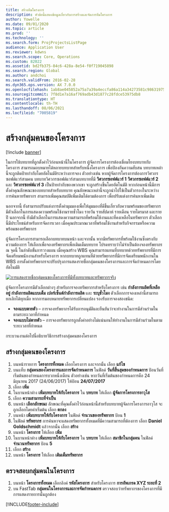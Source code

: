 ```yaml
---
title: สร้างทีมโครงการ
description: หัวข้อนี้แสดงข้อมูลเกี่ยวกับการสร้างและจัดการทีมโครงการ
author: Yowelle
ms.date: 09/01/2020
ms.topic: article
ms.prod: ''
ms.technology: ''
ms.search.form: ProjProjectsListPage
audience: Application User
ms.reviewer: kdwns
ms.search.scope: Core, Operations
ms.custom: 82022
ms.assetid: bd2fb375-84c6-428a-8e54-f0f719045898
ms.search.region: Global
ms.author: andchoi
ms.search.validFrom: 2016-02-28
ms.dyn365.ops.version: AX 7.0.0
ms.openlocfilehash: 1ab8ae045852a75a7a39a4eccfa86a114a34273581c98631975bcbfac5a7a343
ms.sourcegitcommit: 7f8d1e7a16af769adb43d1877c28fdce53975db8
ms.translationtype: HT
ms.contentlocale: th-TH
ms.lasthandoff: 08/06/2021
ms.locfileid: "7005819"
---
```

# <a name="create-a-project-team"></a>สร้างกลุ่มคนของโครงการ

[!include [banner](../includes/banner.md)]

ในการใช้บทบาทที่ถูกตั้งค่าไว้ก่อนหน้านี้ในโครงการ ผู้จัดการโครงการต้องเชื่อมโยงบทบาทกับโครงการ สามารถมอบหมายได้หลายบทบาทสำหรับหนึ่งโครงการ เพื่อป้องกันความสับสน บทบาทเหล่านี้จะถูกติดป้ายกำกับโดยอัตโนมัติระหว่างการจอง ตัวอย่างเช่น หากผู้จัดการโครงการต้องการวิศวกรซอฟต์แวร์สามคน บทบาทวิศวกรซอฟต์แวร์สามบทบาทที่มี **วิศวกรซอฟต์แวร์ 1** **วิศวกรซอฟต์แวร์ 2** และ **วิศวกรซอฟต์แวร์ 3** เป็นป้ายกำกับของพวกเขา จะถูกสร้างขึ้นโดยอัตโนมัติ หากก่อนหน้านี้มีการตั้งค่าคุณลักษณะของบทบาทสำหรับบทบาท คุณลักษณะเหล่านี้จะถูกนำไปใช้เป็นตัวกรองในระหว่างการค้นหาทรัพยากร สามารถเพิ่มคุณสมบัติเพิ่มเติมได้ตามต้องการ เพื่อปรับแต่งการค้นหาเพิ่มเติม

นอกจากนี้ ยังสามารถปรับแต่งการตั้งค่ามุมมองเพื่อให้มุมมองที่ดีขึ้นเกี่ยวกับความพร้อมของทรัพยากร มีตัวเลือกในการแสดงความพร้อมใช้งานรายชั่วโมง รายวัน รายสัปดาห์ รายเดือน รายไตรมาส และรายปี นอกจากนี้ ยังมีตัวเลือกในการแสดงความสามารถที่พร้อมใช้งานและที่คงเหลือในทรัพยากร ตัวเลือกนี้มีประโยชน์สำหรับการจัดการเวลา เมื่อคุณประมาณเวลาที่พร้อมใช้งานสำหรับกิจกรรมหรือความพร้อมของทรัพยากร

ผู้จัดการโครงการสามารถเลือกบทบาทบนหน้า และจากนั้น หากมีทรัพยากรที่พร้อมใช้งานซึ่งตรงกับความต้องการ ให้เลือกเพื่อจองทรัพยากรเพื่อเติมเต็มบทบาท โปรดทราบว่าไม่จำเป็นต้องจองทรัพยากร ณ จุดนี้ ในลำดับขั้นการวางแผน เมื่อคุณสร้าง WBS คุณสามารถแทนที่บทบาทด้วยทรัพยากรที่มีการจัดเตรียมพนักงานสำหรับโครงการ หากบทบาทถูกแทนที่ด้วยทรัพยากรที่มีการจัดเตรียมพนักงานใน WBS การตั้งค่าทรัพยากรจะปรับปรุงการแสดงรายชื่อกลุ่มคนของโครงการและการจัดกำหนดการโดยอัตโนมัติ

[![การแสดงรายชื่อกลุ่มคนของโครงการที่มีทั้งบทบาทและทรัพยากรจริง](./media/projectresourcing03-1024x368.jpg)](./media/projectresourcing03.jpg) 

ผู้จัดการโครงการมีตัวเลือกต่างๆ สำหรับการจองทรัพยากรสำหรับโครงการ เช่น **กำลังการผลิตที่เหลืออยู่** **กำลังการผลิตแบบเต็ม** **เปอร์เซ็นต์กำลังการผลิต** และ **ระบุชั่วโมง** ตัวเลือกการจองเหล่านี้สามารถยกเลิกได้ทุกเมื่อ หากการมอบหมายทรัพยากรเปลี่ยนแปลง รองรับการจองสองชนิด:

- **จองแบบตายตัว** – การจองทรัพยากรได้รับการอนุมัติและยืนยันว่าจะทำงานในการมีส่วนร่วมในตามระยะเวลาที่กำหนด
- **จองแบบไม่ตายตัว** – การจองทรัพยากรถูกตั้งค่าอย่างไม่แน่นอนให้ทำงานในการมีส่วนร่วมในตามระยะเวลาที่กำหนด

กระบวนงานต่อไปนี้อธิบายวิธีการสร้างกลุ่มคนของโครงการ

## <a name="create-a-project-team"></a>สร้างกลุ่มคนของโครงการ

1. บนหน้ารายการ **โครงการทั้งหมด** เลือกโครงการ และจากนั้น เลือก **แก้ไข**
2. บนแท็บ **กลุ่มคนของโครงการและการจัดกำหนดการ** ในฟิลด์ **วันที่สิ้นสุดของกำหนดการ** ป้อนวันที่เริ่มต้นของกำหนดการบวกหนึ่งเดือน ตัวอย่างเช่น หากวันที่เริ่มต้นของกำหนดการคือ 24 มิถุนายน 2017 (24/06/2017) ให้ป้อน **24/07/2017**
3. เลือก **เพิ่ม**
4. ในบานหน้าต่าง **เพิ่มบทบาทให้กับโครงการ** ใน **บทบาท** ให้เลือก **ผู้จัดการโครงการอาวุโส**
5. เลือก **ความสามารถที่จำเป็น**
6. บนหน้า **เลือกลักษณะ** ลักษณะที่คุณตั้งค่าไว้ก่อนหน้านี้สำหรับบทบาทผู้จัดการโครงการอาวุโส จะถูกเลือกโดยค่าเริ่มต้น เลือก **ตกลง**
7. บนหน้า **เพิ่มบทบาทให้กับโครงการ** ในฟิลด์ **จำนวนของทรัพยากร** ป้อน **1**
8. ในฟิลด์ **ทรัพยากร** การค้นหาจะแสดงทรัพยากรทั้งหมดที่มีความสามารถที่ต้องการ เลือก **Daniel Goldschmidt** แล้วจากนั้น เลือก **สร้าง**
9. บนหน้า **โครงการ** ให้เลือก **เพิ่ม**
10. ในบานหน้าต่าง **เพิ่มบทบาทให้กับโครงการ** ใน **บทบาท** ให้เลือก **สมาชิกในกลุ่มคน** ในฟิลด์ **จำนวนทรัพยากร** ป้อน **5**
11. เลือก **สร้าง**
12. บนหน้า **โครงการ** ให้เลือก **เติมเต็มทรัพยากร**

## <a name="monitor-project-teams"></a>ตรวจสอบกลุ่มคนในโครงการ
1. บนหน้า **โครงการทั้งหมด** เลือกลิงค์ **รหัสโครงการ** สำหรับโครงการ **การอัพเกรด XYZ ระยะที่ 2**
2. บน FastTab **กลุ่มคนในโครงการและการจัดกำหนดการ** ตรวจสอบว่าทรัพยากรของโครงการที่มีการแสดงรายการนั้นถูกต้อง


[!INCLUDE[footer-include](../includes/footer-banner.md)]
